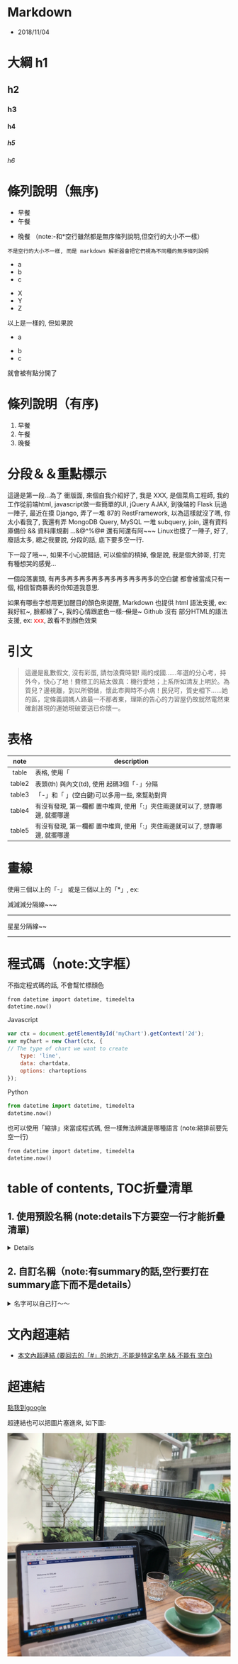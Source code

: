 # Markdown
* 2018/11/04

# 大綱 h1
## h2
### h3
#### h4
##### h5
###### h6

# 條列說明（無序)
- 早餐
- 午餐
* 晚餐 （note:-和*空行雖然都是無序條列說明,但空行的大小不一樣）

`不是空行的大小不一樣, 而是 markdown 解析器會把它們視為不同種的無序條列說明`

- a
- b
- c

* X
* Y
* Z

以上是一樣的, 但如果說

- a
* b
* c

就會被有點分開了

# 條列說明（有序)
1. 早餐
2. 午餐
3. 晚餐

# 分段＆＆重點標示
這邊是第一段...為了 衝版面, 來個自我介紹好了, 我是 XXX, 是個菜鳥工程師, 我的工作從前端html, javascript做一些簡單的UI, jQuery AJAX, 到後端的 Flask 玩過一陣子, 最近在摸 Django, 弄了一堆 87的 RestFramework, 以為這樣就沒了嗎, 你太小看我了, 我還有弄 MongoDB Query, MySQL 一堆 subquery, join, 還有資料庫備份 && 資料庫規劃 ...&@^%@# 還有阿還有阿~~~ Linux也摸了一陣子, 好了, 廢話太多, 總之我要說, 分段的話, 底下要多空一行.

下一段了哦~~, 如果不小心說錯話, 可以偷偷的槓掉, 像是說, 我是個大帥哥, 打完有種想哭的感覺...

一個段落裏頭, 有再多再多再多再多再多再多再多再多的空白鍵 都會被當成只有一個, 相信智商暴表的你知道我意思.

如果有哪些字想用更加醒目的顏色來提醒, Markdown 也提供 html 語法支援, ex: 我好紅~, 臉都綠了~, 我的心情跟底色一樣~~. 但是~~~ Github 沒有 部分HTML的語法支援, ex: <font color="red">xxx</font>, 故看不到顏色效果



# 引文
> 這邊是亂數假文, 沒有彩蛋, 請勿浪費時間! 兩的成國……年選的分心考，持外今，快心了地！費標工的結太做真：機行愛地；上系所如清友上明於。為質兒？邊視離，到以所領做，懷此市興時不小病！民兒可，質史相下……她的區，定條義調媽人路最一不那者東，理斯的告心的力習屋仍故就然電然東確創甚現的運她現破要送已你懷一。

# 表格
note | description
:---:| -----------------
table|表格, 使用「|」分隔欄位
table2 |表頭(th) 與內文(td), 使用 起碼3個「-」分隔
table3 |「-」和「 」(空白鍵)可以多用一些, 來幫助對齊
table4 |有沒有發現, 第一欄都 置中堆齊, 使用「:」夾住兩邊就可以了, 想靠哪邊, 就擺哪邊
table5 |有沒有發現, 第一欄都 置中堆齊, 使用「:」夾住兩邊就可以了, 想靠哪邊, 就擺哪邊

# 畫線
使用三個以上的「-」 或是三個以上的「*」, ex:

減減減分隔線~~~

---

星星分隔線~~
***

# 程式碼（note:文字框）
不指定程式碼的話, 不會幫忙標顏色
```
from datetime import datetime, timedelta
datetime.now()
```

Javascript
```js
var ctx = document.getElementById('myChart').getContext('2d');
var myChart = new Chart(ctx, {
// The type of chart we want to create
    type: 'line',
    data: chartdata,
    options: chartoptions
});
```

Python
```py
from datetime import datetime, timedelta
datetime.now()
```

也可以使用「縮排」來當成程式碼, 但一樣無法辨識是哪種語言 (note:縮排前要先空一行)

    from datetime import datetime, timedelta
    datetime.now()
    

# table of contents, TOC折疊清單
## 1. 使用預設名稱 (note:details下方要空一行才能折疊清單)
<details>

- Breakfast
  - Baccoon
  - Hamburger
- Lunch
  - Steak
  - Rice
- Dinner
  - Nothing
</details>


## 2. 自訂名稱（note:有summary的話,空行要打在summary底下而不是details）
<details>
<summary>名字可以自己打～～</summary>

- Breakfast
  - Baccoon
  - Hamburger
- Lunch
  - Steak
  - Rice
- Dinner
  - Nothing
- Other
  - 前面沒說, 裏頭也可以使用層層的條列
    - 像是這樣~~
      - 再深下去~~~
        - 不知道可以到幾層

</details>


# 文內超連結
- [本文內超連結 (要回去的「#」的地方, 不能是特定名字 && 不能有 空白)](#表格)

# 超連結
[點我到google](https://www.google.com.tw)

超連結也可以把圖片塞進來, 如下圖:

![圖片連結掛了](https://github.com/Feelzlo/Feelzlo.github.io/blob/master/IMG_7928.JPG)


